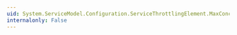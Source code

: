 ```yaml
---
uid: System.ServiceModel.Configuration.ServiceThrottlingElement.MaxConcurrentCalls
internalonly: False
---
```

